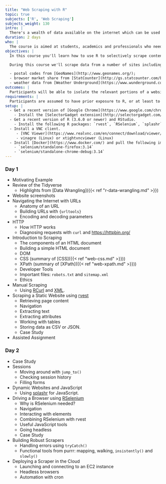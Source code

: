 ```yaml
---
title: "Web Scraping with R"
topic: true
subjects: ['R', 'Web Scraping']
subjects_weight: 130
intro: |
  There's a wealth of data available on the internet which can be used for data augmentation or to create entirely new datasets.
duration: 2 days
who: |
  The course is aimed at students, academics and professionals who need to harvest data from the internet.
objectives: |
  In this course you'll learn how to use R to selectively scrape content from websites.

  During this course we'll scrape data from a number of sites including:

  - postal codes from [GeoNames](http://www.geonames.org/);
  - browser market share from [StatCounter](http://gs.statcounter.com/browser-market-share);
  - weather data from [Weather Underground](https://www.wunderground.com/).
outcomes: |
  Participants will be able to isolate the relevant portions of a website and write scripts to automatically extract the required information. Furthermore they'll know how to apply these techniques to both static and dynamic websites.
requirements: |
  Participants are assumed to have prior exposure to R, or at least to programming of some variety. Some familiarity with HTML and CSS will be an advantage but not mandatory.
setup: |
  - Get a recent version of [Google Chrome](https://www.google.com/chrome/b/) or [Firefox](https://www.mozilla.org/en-US/firefox/).
    - Install the [SelectorGadget extension](http://selectorgadget.com/).
  - Get a recent version of R (3.6.0 or newer) and RStudio.
    - Install the following R packages: `rvest`, `RSelenium`, `splashr` and `tidyverse`.
  - Install a VNC client. 
     - [VNC Viewer](https://www.realvnc.com/en/connect/download/viewer/) (Windows, MacOS and Linux)
     - vinagre (Linux) or xtightvncviewer (Linux)
  - Install [Docker](https://www.docker.com/) and pull the following images:
    - `selenium/standalone-firefox:3.14`
    - `selenium/standalone-chrome-debug:3.14`
---
```


### Day 1

- Motivating Example <!-- Private Property -->
- Review of the Tidyverse
	- Highlights from [Data Wrangling]({{< ref "r-data-wrangling.md" >}})
- Website screenshots
- Navigating the Internet with URLs
	- Anatomy of an URL
	- Building URLs with `{urltools}`
	- Encoding and decoding parameters
- HTTP
	- How HTTP works
	- Diagnosing requests with `curl` and <https://httpbin.org/>
- Introduction to Scraping
	- The components of an HTML document
	- Building a simple HTML document
	- DOM
	- CSS (summary of [CSS]({{< ref "web-css.md" >}}))
	- XPath (summary of [XPath]({{< ref "web-xpath.md" >}}))
	- Developer Tools
	- Important files: `robots.txt` and `sitemap.xml`
	- Ethics
- Manual Scraping
	- Using [RCurl](https://cran.r-project.org/web/packages/RCurl/index.html) and [XML](https://cran.r-project.org/web/packages/XML/index.html).
- Scraping a Static Website using [rvest](https://github.com/hadley/rvest)
	- Retrieving page content
	- Navigation
	- Extracting text
	- Extracting attributes
	- Working with tables
	- Storing data as CSV or JSON.
	- Case Study
- Assisted Assignment <!-- IMDB -->

### Day 2

- Case Study <!-- drug tests using rvest -->
- Sessions
	- Moving around with `jump_to()`
	- Checking session history
	- Filling forms
- Dynamic Websites and JavaScript
	- Using [splashr](https://github.com/hrbrmstr/splashr) for JavaScript.
- Driving a Browser using [RSelenium](https://github.com/ropensci/RSelenium)
	- Why is RSelenium needed?
	- Navigation
	- Interacting with elements
	- Combining RSelenium with rvest
	- Useful JavaScript tools
	- Going headless
	- Case Study
- Building Robust Scrapers
	- Handling errors using `tryCatch()`
	- Functional tools from purrr: mapping, walking, `insistently()` and `slowly()`
- Deploying a Scraper in the Cloud
	- Launching and connecting to an EC2 instance
	- Headless browsers
	- Automation with cron

<!--
- Interacting with APIs
	- Using XHR to find an API
	- Building wrappers around APIs
-->